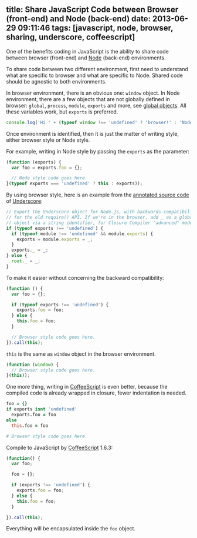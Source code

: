 title: Share JavaScript Code between Browser (front-end) and Node (back-end)
date: 2013-06-29 09:11:46
tags: [javascript, node, browser, sharing, underscore, coffeescript]
---
One of the benefits coding in JavaScript is the ability to share code between
browser (front-end) and [Node][] (back-end) environments.

To share code between two different environment, first need to understand what
are specific to browser and what are specific to Node. Shared code should be
agnostic to both environments.

In browser environment, there is an obvious one: `window` object. In Node
environment, there are a few objects that are not globally defined in browser:
`global`, `process`, `module`, `exports` and more, see [global objects][]. All
these variables work, but `exports` is preferred.

```javascript
console.log('Hi ' + (typeof window !== 'undefined' ? 'browser!' : 'Node!'));
```

Once environment is identified, then it is just the matter of writing style,
either browser style or Node style.

For example, writing in Node style by passing the `exports` as the parameter:

```javascript
(function (exports) {
  var foo = exports.foo = {};

  // Node style code goes here.
}(typeof exports === 'undefined' ? this : exports));
```

By using browser style, here is an example from the [annotated source code][] of
[Underscore][]:

```javascript
// Export the Underscore object for Node.js, with backwards-compatibility
// for the old require() API. If we're in the browser, add _ as a global
// object via a string identifier, for Closure Compiler "advanced" mode.
if (typeof exports !== 'undefined') {
  if (typeof module !== 'undefined' && module.exports) {
    exports = module.exports = _;
  }
  exports._ = _;
} else {
  root._ = _;
}
```

To make it easier without concerning the backward compatibility:

```javascript
(function () {
  var foo = {};

  if (typeof exports !== 'undefined') {
    exports.foo = foo;
  } else {
    this.foo = foo;
  }

  // Browser style code goes here.
}).call(this);
```

`this` is the same as `window` object in the browser environment.

```javascript
(function (window) {
  // Browser style code goes here.
}(this));
```

One more thing, writing in [CoffeeScript][] is even better, because the compiled
code is already wrapped in closure, fewer indentation is needed.

```coffeescript
foo = {}
if exports isnt 'undefined'
  exports.foo = foo
else
  this.foo = foo

# Browser style code goes here.
```

Compile to JavaScript by [CoffeeScript][] 1.6.3:

```javascript
(function() {
  var foo;

  foo = {};

  if (exports !== 'undefined') {
    exports.foo = foo;
  } else {
    this.foo = foo;
  }

}).call(this);
```

Everything will be encapsulated inside the `foo` object.

[node]: http://nodejs.org/
[global objects]: http://nodejs.org/api/globals.html
[underscore]: http://underscorejs.org/
[annotated source code]: http://underscorejs.org/docs/underscore.html
[coffeescript]: coffeescript.org
